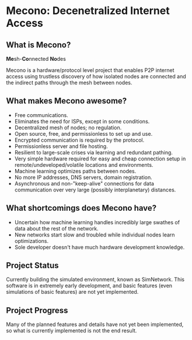 # Mecono: Decenetralized Internet Access

## What is Mecono?

**Me**sh-**Co**nnected **No**des

Mecono is a hardware/protocol level project that enables P2P internet access using trustless discovery of how isolated nodes are connected and the indirect paths through the mesh between nodes.

## What makes Mecono awesome?
* Free communications.
* Eliminates the need for ISPs, except in some conditions.
* Decentralized mesh of nodes; no regulation.
* Open source, free, and permissionless to set up and use.
* Encrypted communication is required by the protocol.
* Permissionless server and file hosting.
* Resilient to large-scale crises via learning and redundant pathing.
* Very simple hardware required for easy and cheap connection setup in remote/undeveloped/volatile locations and environments.
* Machine learning optimizes paths between nodes.
* No more IP addresses, DNS servers, domain registration.
* Asynchronous and non-"keep-alive" connections for data communication over very large (possibly interplanetary) distances.

## What shortcomings does Mecono have?
* Uncertain how machine learning handles incredibly large swathes of data about the rest of the network.
* New networks start slow and troubled while individual nodes learn optimizations.
* Sole developer doesn't have much hardware development knowledge.

## Project Status
Currently building the simulated environment, known as SimNetwork. This software is in extremely early development, and basic features (even simulations of basic features) are not yet implemented.

## Project Progress
Many of the planned features and details have not yet been implemented, so what is currently implemented is not the end result.

